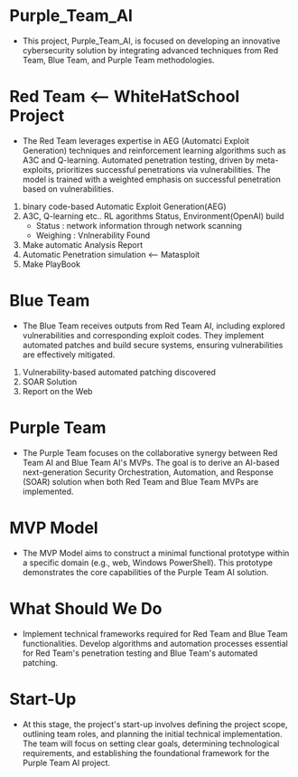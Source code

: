 # Purple_Team_AI
- This project, Purple_Team_AI, is focused on developing an innovative cybersecurity solution by integrating advanced techniques from Red Team, Blue Team, and Purple Team methodologies.

# Red Team <-- WhiteHatSchool Project 
- The Red Team leverages expertise in AEG (Automatci Exploit Generation) techniques and reinforcement learning algorithms such as A3C and Q-learning. Automated penetration testing, driven by meta-exploits, prioritizes successful penetrations via vulnerabilities. The model is trained with a weighted emphasis on successful penetration based on vulnerabilities.
1. binary code-based Automatic Exploit Generation(AEG)
2. A3C, Q-learning etc.. RL agorithms Status, Environment(OpenAI) build
	- Status : network information through network scanning
	- Weighing : Vnlnerability Found
3. Make automatic Analysis Report
4. Automatic Penetration simulation <-- Matasploit
5. Make PlayBook 

# Blue Team
- The Blue Team receives outputs from Red Team AI, including explored vulnerabilities and corresponding exploit codes. They implement automated patches and build secure systems, ensuring vulnerabilities are effectively mitigated.
1. Vulnerability-based automated patching discovered
2. SOAR Solution
3. Report on the Web 

# Purple Team
- The Purple Team focuses on the collaborative synergy between Red Team AI and Blue Team AI's MVPs. The goal is to derive an AI-based next-generation Security Orchestration, Automation, and Response (SOAR) solution when both Red Team and Blue Team MVPs are implemented.

# MVP Model
- The MVP Model aims to construct a minimal functional prototype within a specific domain (e.g., web, Windows PowerShell). This prototype demonstrates the core capabilities of the Purple Team AI solution.

# What Should We Do
- Implement technical frameworks required for Red Team and Blue Team functionalities.
Develop algorithms and automation processes essential for Red Team's penetration testing and Blue Team's automated patching.

# Start-Up
- At this stage, the project's start-up involves defining the project scope, outlining team roles, and planning the initial technical implementation. The team will focus on setting clear goals, determining technological requirements, and establishing the foundational framework for the Purple Team AI project.